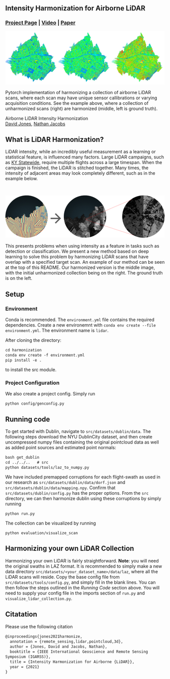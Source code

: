 Intensity Harmonization for Airborne LiDAR
--
### [Project Page](https://davidthomasjones.me/publications/Intensity%20Harmonization) | [Video]() | [Paper]()
![Pipeline Results](/src/graphics/figures/png/pipeline_results.png)

Pytorch implementation of harmonizing a collection of airborne LiDAR scans, where each scan may have unique sensor callibrations or varying acquisition conditions. See the example above, where a collection of unharmonized scans (right) are harmonized (middle, left is ground truth).

Airborne LiDAR Intensity Harmonization<br>
[David Jones](https://davidthomasjones.me), [Nathan Jacobs](https://www.engr.uky.edu/directory/jacobs-nathan)

## What is LiDAR Harmonization?

LiDAR intensity, while an incredibly useful measurement as a learning or statistical feature, is influenced many factors. Large LiDAR campaigns, such as [KY Statewide](), require multiple flights across a large timespan. When the campaign is finished, the LiDAR is stitched together. Many times, the intensity of adjacent areas may look completely different, such as in the example below. 


<br />

![problem_def](/src/graphics/figures/png/problem_def.png)<br />


This presents problems when using intensity as a feature in tasks such as detection or classification. We present a new method based on deep learning to solve this problem by harmonizing LiDAR scans that have overlap with a specified target scan. An example of our method can be seen at the top of this README. Our harmonized version is the middle image, with the initial unharmonized collection being on the right. The ground truth is on the left.

## Setup

### Environment
Conda is recommended. The `environment.yml` file contains the required dependencies. Create a new environemnt with `conda env create --file environment.yml`. The environment name is `lidar`. 

After cloning the directory:
```
cd harmonization
conda env create -f environment.yml
pip install -e .
```
to install the src module.

### Project Configuration
We also create a project config. Simply run 
```
python config/genconfig.py
```

## Running code

To get started with Dublin, navigate to `src/datasets/dublin/data`. The following steps download the NYU DublinCity dataset, and then create uncompressed numpy files containing the original pointcloud data as well as added point sources and estimated point normals:  
```
bash get_dublin
cd ../../..   # src
python datasets/tools/laz_to_numpy.py
```

We have included premapped corruptions for each flight-swath as used in our research as `src/datasets/dublin/data/dorf.json` and `src/datasets/dublin/data/mapping.npy`. Confirm that `src/datasets/dublin/config.py` has the proper options. From the `src` directory, we can then harmonize dublin using these corruptions by simply running  
```
python run.py
```
The collection can be visualized by running 
```
python evaluation/visualize_scan
```

## Harmonizing your own LiDAR Collection
Harmonizing your own LiDAR is fairly straightforward. **Note**: you will need the original swaths in LAZ format. It is recommended to simply make a new data directory `src/datasets/<your_dataset_name>/data/laz`, where all the LiDAR scans will reside. Copy the base config file from `src/datasets/tools/config.py`, and simply fill in the blank lines. You can then follow the steps outlined in the *Running Code* section above. You will need to supply your config file in the imports section of `run.py` and `visualize_lidar_collection.py`. 

## Citatation
Please use the following citation
```
@inproceedings{jones2021harmonize,
  annotation = {remote_sensing,lidar,pointcloud,3d},
  author = {Jones, David and Jacobs, Nathan},
  booktitle = {IEEE International Geoscience and Remote Sensing Symposium (IGARSS)},
  title = {Intensity Harmonization for Airborne {LiDAR}},
  year = {2021}
}
```
